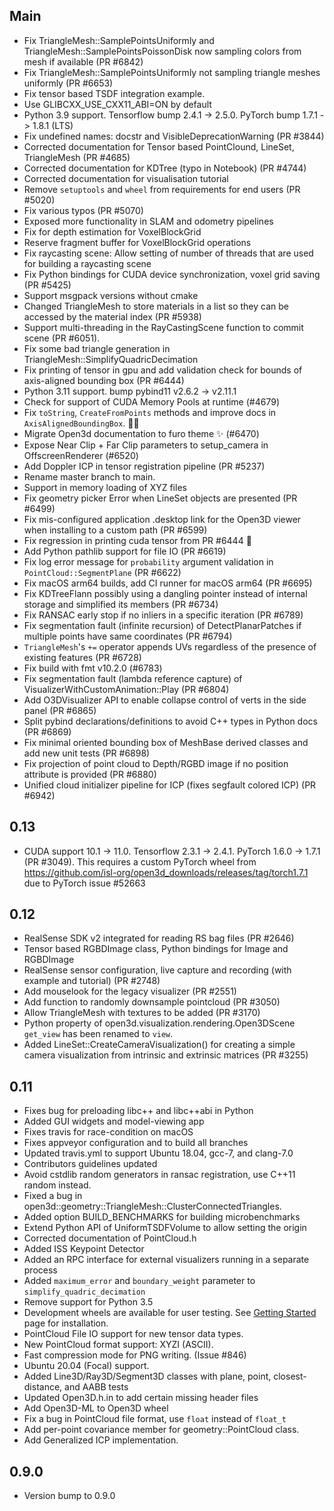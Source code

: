 ## Main
-   Fix TriangleMesh::SamplePointsUniformly and TriangleMesh::SamplePointsPoissonDisk now sampling colors from mesh if available (PR #6842)
-   Fix TriangleMesh::SamplePointsUniformly not sampling triangle meshes uniformly (PR #6653)
-   Fix tensor based TSDF integration example.
-   Use GLIBCXX_USE_CXX11_ABI=ON by default
-   Python 3.9 support. Tensorflow bump 2.4.1 -> 2.5.0. PyTorch bump 1.7.1 -> 1.8.1 (LTS)
-   Fix undefined names: docstr and VisibleDeprecationWarning (PR #3844)
-   Corrected documentation for Tensor based PointClound, LineSet, TriangleMesh (PR #4685)
-   Corrected documentation for KDTree (typo in Notebook) (PR #4744)
-   Corrected documentation for visualisation tutorial
-   Remove `setuptools` and `wheel` from requirements for end users (PR #5020)
-   Fix various typos (PR #5070)
-   Exposed more functionality in SLAM and odometry pipelines
-   Fix for depth estimation for VoxelBlockGrid
-   Reserve fragment buffer for VoxelBlockGrid operations
-   Fix raycasting scene: Allow setting of number of threads that are used for building a raycasting scene
-   Fix Python bindings for CUDA device synchronization, voxel grid saving (PR #5425)
-   Support msgpack versions without cmake
-   Changed TriangleMesh to store materials in a list so they can be accessed by the material index (PR #5938)
-   Support multi-threading in the RayCastingScene function to commit scene (PR #6051).
-   Fix some bad triangle generation in TriangleMesh::SimplifyQuadricDecimation
-   Fix printing of tensor in gpu and add validation check for bounds of axis-aligned bounding box (PR #6444)
-   Python 3.11 support. bump pybind11 v2.6.2 -> v2.11.1
-   Check for support of CUDA Memory Pools at runtime (#4679)
-   Fix `toString`, `CreateFromPoints` methods and improve docs in `AxisAlignedBoundingBox`. 🐛📝
-   Migrate Open3d documentation to furo theme ✨ (#6470)
-   Expose Near Clip + Far Clip parameters to setup_camera in OffscreenRenderer (#6520)
-   Add Doppler ICP in tensor registration pipeline (PR #5237)
-   Rename master branch to main.
-   Support in memory loading of XYZ files
-   Fix geometry picker Error when LineSet objects are presented (PR #6499)
-   Fix mis-configured application .desktop link for the Open3D viewer when installing to a custom path (PR #6599)
-   Fix regression in printing cuda tensor from PR #6444 🐛
-   Add Python pathlib support for file IO (PR #6619)
-   Fix log error message for `probability` argument validation in `PointCloud::SegmentPlane` (PR #6622)
-   Fix macOS arm64 builds, add CI runner for macOS arm64 (PR #6695)
-   Fix KDTreeFlann possibly using a dangling pointer instead of internal storage and simplified its members (PR #6734)
-   Fix RANSAC early stop if no inliers in a specific iteration (PR #6789)
-   Fix segmentation fault (infinite recursion) of DetectPlanarPatches if multiple points have same coordinates (PR #6794)
-   `TriangleMesh`'s `+=` operator appends UVs regardless of the presence of existing features (PR #6728)
-   Fix build with fmt v10.2.0 (#6783)
-   Fix segmentation fault (lambda reference capture) of VisualizerWithCustomAnimation::Play (PR #6804)
-   Add O3DVisualizer API to enable collapse control of verts in the side panel (PR #6865)
-   Split pybind declarations/definitions to avoid C++ types in Python docs (PR #6869)
-   Fix minimal oriented bounding box of MeshBase derived classes and add new unit tests (PR #6898)
-   Fix projection of point cloud to Depth/RGBD image if no position attribute is provided (PR #6880)
-   Unified cloud initializer pipeline for ICP (fixes segfault colored ICP) (PR #6942)

## 0.13

-   CUDA support 10.1 -> 11.0. Tensorflow 2.3.1 -> 2.4.1. PyTorch 1.6.0 -> 1.7.1 (PR #3049). This requires a custom PyTorch wheel from <https://github.com/isl-org/open3d_downloads/releases/tag/torch1.7.1> due to PyTorch issue #52663

## 0.12

-   RealSense SDK v2 integrated for reading RS bag files (PR #2646)
-   Tensor based RGBDImage class, Python bindings for Image and RGBDImage
-   RealSense sensor configuration, live capture and recording (with example and tutorial) (PR #2748)
-   Add mouselook for the legacy visualizer (PR #2551)
-   Add function to randomly downsample pointcloud (PR #3050)
-   Allow TriangleMesh with textures to be added (PR #3170)
-   Python property of open3d.visualization.rendering.Open3DScene `get_view` has been renamed to `view`.
-   Added LineSet::CreateCameraVisualization() for creating a simple camera visualization from intrinsic and extrinsic matrices (PR #3255)

## 0.11

-   Fixes bug for preloading libc++ and libc++abi in Python
-   Added GUI widgets and model-viewing app
-   Fixes travis for race-condition on macOS
-   Fixes appveyor configuration and to build all branches
-   Updated travis.yml to support Ubuntu 18.04, gcc-7, and clang-7.0
-   Contributors guidelines updated
-   Avoid cstdlib random generators in ransac registration, use C++11 random instead.
-   Fixed a bug in open3d::geometry::TriangleMesh::ClusterConnectedTriangles.
-   Added option BUILD_BENCHMARKS for building microbenchmarks
-   Extend Python API of UniformTSDFVolume to allow setting the origin
-   Corrected documentation of PointCloud.h
-   Added ISS Keypoint Detector
-   Added an RPC interface for external visualizers running in a separate process
-   Added `maximum_error` and `boundary_weight` parameter to `simplify_quadric_decimation`
-   Remove support for Python 3.5
-   Development wheels are available for user testing. See [Getting Started](https://www.open3d.org/docs/latest/getting_started.html) page for installation.
-   PointCloud File IO support for new tensor data types.
-   New PointCloud format support: XYZI (ASCII).
-   Fast compression mode for PNG writing. (Issue #846)
-   Ubuntu 20.04 (Focal) support.
-   Added Line3D/Ray3D/Segment3D classes with plane, point, closest-distance, and AABB tests
-   Updated Open3D.h.in to add certain missing header files
-   Add Open3D-ML to Open3D wheel
-   Fix a bug in PointCloud file format, use `float` instead of `float_t`
-   Add per-point covariance member for geometry::PointCloud class.
-   Add Generalized ICP implementation.

## 0.9.0

-   Version bump to 0.9.0
